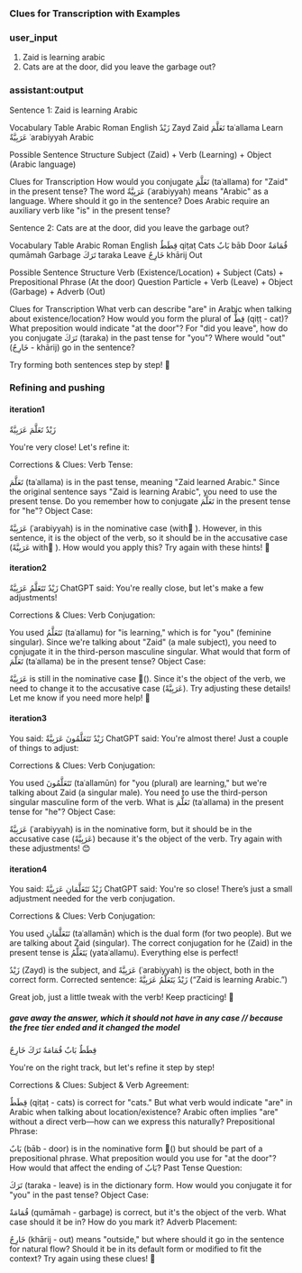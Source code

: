 ### Clues for Transcription with Examples

### user_input
1. Zaid is learning arabic
2. Cats are at the door, did you leave the garbage out?

### assistant:output
Sentence 1: Zaid is learning Arabic

Vocabulary Table
Arabic	Roman	 English
زَيْدٌ	   Zayd	     Zaid
تَعَلَّمَ	taʿallama  Learn
عَرَبِيَّةٌ	ʿarabiyyah  Arabic

Possible Sentence Structure
Subject (Zaid) + Verb (Learning) + Object (Arabic language)

Clues for Transcription
How would you conjugate تَعَلَّمَ (taʿallama) for "Zaid" in the present tense?
The word عَرَبِيَّةٌ (ʿarabiyyah) means "Arabic" as a language. Where should it go in the sentence?
Does Arabic require an auxiliary verb like "is" in the present tense?

Sentence 2: Cats are at the door, did you leave the garbage out?

Vocabulary Table
Arabic	Roman	English
قِطَطٌ	   qiṭaṭ	Cats
بَابٌ	   bāb	   Door
قُمَامَةٌ  qumāmah	Garbage
تَرَكَ	   taraka	Leave
خَارِجٌ	   khārij	Out

Possible Sentence Structure
Verb (Existence/Location) + Subject (Cats) + Prepositional Phrase (At the door)
Question Particle + Verb (Leave) + Object (Garbage) + Adverb (Out)

Clues for Transcription
What verb can describe "are" in Arabic when talking about existence/location?
How would you form the plural of قِطٌّ (qiṭṭ - cat)?
What preposition would indicate "at the door"?
For "did you leave", how do you conjugate تَرَكَ (taraka) in the past tense for "you"?
Where would "out" (خَارِجٌ - khārij) go in the sentence?

Try forming both sentences step by step! 🚀

### Refining and pushing 

#### iteration1
زَيْدٌ تَعَلَّمَ عَرَبِيَّةٌ

You're very close! Let's refine it:

Corrections & Clues:
Verb Tense:

تَعَلَّمَ (taʿallama) is in the past tense, meaning "Zaid learned Arabic."
Since the original sentence says "Zaid is learning Arabic", you need to use the present tense.
Do you remember how to conjugate تَعَلَّمَ in the present tense for "he"?
Object Case:

عَرَبِيَّةٌ (ʿarabiyyah) is in the nominative case (with ٌ).
However, in this sentence, it is the object of the verb, so it should be in the accusative case (عَرَبِيَّةً with ً).
How would you apply this?
Try again with these hints! 🚀


#### iteration2 

زَيْدٌ تَتَعَلَّمُ عَرَبِيَّةٌ
ChatGPT said:
You're really close, but let's make a few adjustments!

Corrections & Clues:
Verb Conjugation:

You used تَتَعَلَّمُ (taʿallamu) for "is learning," which is for "you" (feminine singular).
Since we're talking about "Zaid" (a male subject), you need to conjugate it in the third-person masculine singular.
What would that form of تَعَلَّمَ (taʿallama) be in the present tense?
Object Case:

عَرَبِيَّةٌ is still in the nominative case (ٌ).
Since it's the object of the verb, we need to change it to the accusative case (عَرَبِيَّةً).
Try adjusting these details!
Let me know if you need more help! 🚀

#### iteration3
You said:
 زَيْدٌ تَتَعَلَّمُونَ عَرَبِيَّةٌ
ChatGPT said:
You're almost there! Just a couple of things to adjust:

Corrections & Clues:
Verb Conjugation:

You used تَتَعَلَّمُونَ (taʿallamūn) for "you (plural) are learning," but we're talking about Zaid (a singular male).
You need to use the third-person singular masculine form of the verb. What is تَعَلَّمَ (taʿallama) in the present tense for "he"?
Object Case:

عَرَبِيَّةٌ (ʿarabiyyah) is in the nominative form, but it should be in the accusative case (عَرَبِيَّةً) because it's the object of the verb.
Try again with these adjustments! 😊

#### iteration4

You said:
 زَيْدٌ تَتَعَلَّمَانِ عَرَبِيَّةً
ChatGPT said:
You're so close! There’s just a small adjustment needed for the verb conjugation.

Corrections & Clues:
Verb Conjugation:

You used تَتَعَلَّمَانِ (taʿallamān) which is the dual form (for two people). But we are talking about Zaid (singular).
The correct conjugation for he (Zaid) in the present tense is يَتَعَلَّمُ (yataʿallamu).
Everything else is perfect!

زَيْدٌ (Zayd) is the subject, and عَرَبِيَّةً (ʿarabiyyah) is the object, both in the correct form.
Corrected sentence:
زَيْدٌ يَتَعَلَّمُ عَرَبِيَّةً
(“Zaid is learning Arabic.”)

Great job, just a little tweak with the verb! Keep practicing! 🚀

##### gave away the answer, which it should not have in any case // because the free tier ended and it changed the model

قِطَطٌ بَابٌ قُمَامَةٌ تَرَكَ خَارِجٌ

You're on the right track, but let's refine it step by step!

Corrections & Clues:
Subject & Verb Agreement:

قِطَطٌ (qiṭaṭ - cats) is correct for "cats."
But what verb would indicate "are" in Arabic when talking about location/existence? Arabic often implies "are" without a direct verb—how can we express this naturally?
Prepositional Phrase:

بَابٌ (bāb - door) is in the nominative form (ٌ) but should be part of a prepositional phrase.
What preposition would you use for "at the door"?
How would that affect the ending of بَابٌ?
Past Tense Question:

تَرَكَ (taraka - leave) is in the dictionary form.
How would you conjugate it for "you" in the past tense?
Object Case:

قُمَامَةٌ (qumāmah - garbage) is correct, but it's the object of the verb.
What case should it be in? How do you mark it?
Adverb Placement:

خَارِجٌ (khārij - out) means "outside," but where should it go in the sentence for natural flow?
Should it be in its default form or modified to fit the context?
Try again using these clues! 🚀
